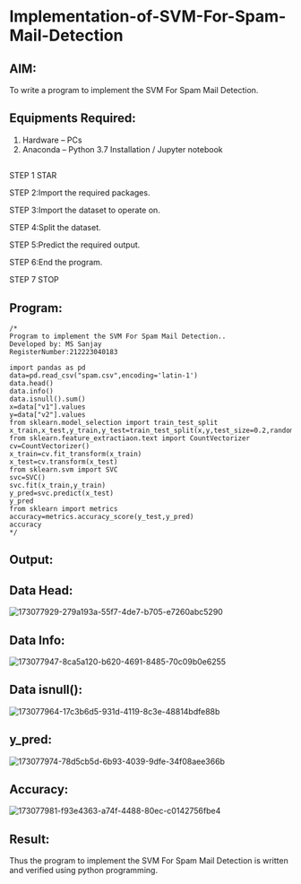 # Implementation-of-SVM-For-Spam-Mail-Detection

## AIM:
To write a program to implement the SVM For Spam Mail Detection.

## Equipments Required:
1. Hardware – PCs
2. Anaconda – Python 3.7 Installation / Jupyter notebook

## 
STEP 1 STAR

STEP 2:Import the required packages.

STEP 3:Import the dataset to operate on.

STEP 4:Split the dataset.

STEP 5:Predict the required output.

STEP 6:End the program.

STEP 7 STOP       
## Program:
```
/*
Program to implement the SVM For Spam Mail Detection..
Developed by: MS Sanjay
RegisterNumber:212223040183
```
```
import pandas as pd
data=pd.read_csv("spam.csv",encoding='latin-1')
data.head()
data.info()
data.isnull().sum()
x=data["v1"].values
y=data["v2"].values
from sklearn.model_selection import train_test_split
x_train,x_test,y_train,y_test=train_test_split(x,y,test_size=0.2,random_state=0)
from sklearn.feature_extractiaon.text import CountVectorizer
cv=CountVectorizer()
x_train=cv.fit_transform(x_train)
x_test=cv.transform(x_test)
from sklearn.svm import SVC
svc=SVC()
svc.fit(x_train,y_train)
y_pred=svc.predict(x_test)
y_pred
from sklearn import metrics
accuracy=metrics.accuracy_score(y_test,y_pred)
accuracy
*/
```

## Output:
## Data Head:
![173077929-279a193a-55f7-4de7-b705-e7260abc5290](https://github.com/vksachin2018/Implementation-of-SVM-For-Spam-Mail-Detection/assets/149366019/9dbbeb36-a1c6-40d2-ad75-ed4ada3dbbfd)

## Data Info:
![173077947-8ca5a120-b620-4691-8485-70c09b0e6255](https://github.com/vksachin2018/Implementation-of-SVM-For-Spam-Mail-Detection/assets/149366019/f457e92d-7659-4524-9ef5-135ce18a3925)

## Data isnull():
![173077964-17c3b6d5-931d-4119-8c3e-48814bdfe88b](https://github.com/vksachin2018/Implementation-of-SVM-For-Spam-Mail-Detection/assets/149366019/90a9d012-746a-4fa7-8031-8b870d745578)

## y_pred:
![173077974-78d5cb5d-6b93-4039-9dfe-34f08aee366b](https://github.com/vksachin2018/Implementation-of-SVM-For-Spam-Mail-Detection/assets/149366019/48b9ee90-a32f-4b04-8882-a23ff0a44e6b)

## Accuracy:
![173077981-f93e4363-a74f-4488-80ec-c0142756fbe4](https://github.com/vksachin2018/Implementation-of-SVM-For-Spam-Mail-Detection/assets/149366019/708231ab-89a8-404e-80cd-107e3ec69c68)

## Result:
Thus the program to implement the SVM For Spam Mail Detection is written and verified using python programming.
